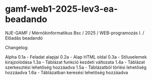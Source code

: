 # gamf-web1-2025-lev3-ea-beadando
NJE-GAMF / Mérnökinformatikus Bsc / 2025 / WEB-programozás I. / Előadás beadandó


Changelog:

Alpha
0.1a - Feladat alapjai
0.2a - Alap HTML oldal
0.3a - Stíluselemek kirajzolódása
1.3a - Táblázat funkció kezdeti változata
1.4a - Táblázat szerkesztési lehetőség hozzáadva
1.5a - Táblázatból törlési lehetőség hozzáadva
1.6a - Táblázatban keresési lehetőség hozzáadva